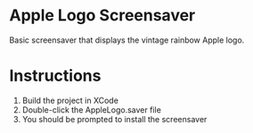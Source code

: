 # Apple Logo Screensaver
Basic screensaver that displays the vintage rainbow Apple logo.

# Instructions

1. Build the project in XCode
2. Double-click the AppleLogo.saver file
3. You should be prompted to install the screensaver
